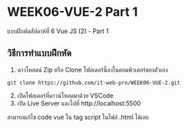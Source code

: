 # WEEK06-VUE-2 Part 1

แบบฝึกหัดสัปดาห์ที่ 6 Vue JS (2) - Part 1


## วิธีการทำแบบฝึกหัด
1. ดาวโหลดน์ Zip หรือ Clone โฟลเดอร์นี้ลงในคอมพิวเตอร์ของตัวเอง
```
git clone https://github.com/it-web-pro/WEEK06-VUE-2.git
```
2. เปิดโฟลเดอร์ที่ดาวน์โหลดมาด้วย VSCode
3. เปิด Live Server และไปที่ http://localhost:5500

สามารถแก้ไข code vue ใน tag script ในไฟล์ .html ได้เลย
